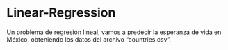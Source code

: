# Linear-Regression
Un problema de regresión lineal, vamos a predecir la esperanza de vida en México, obteniendo los datos del archivo “countries.csv”.
